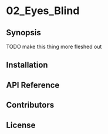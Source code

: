 # 02_Eyes_Blind

## Synopsis

TODO make this thing more fleshed out

## Installation



## API Reference



## Contributors



## License

